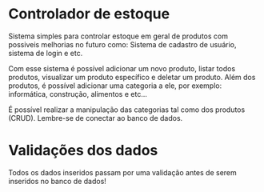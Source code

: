 # Controlador de estoque
Sistema simples para controlar estoque em geral de produtos com possiveis melhorias no futuro como:
Sistema de cadastro de usuário, sistema de login e etc.

Com esse sistema é possível adicionar um novo produto, listar todos produtos, visualizar um produto específico e deletar um produto.
Além dos produtos, é possível adicionar uma categoria a ele, por exemplo: informática, construção, alimentos e etc...

É possível realizar a manipulação das categorias tal como dos produtos (CRUD).
Lembre-se de conectar ao banco de dados.

# Validações dos dados
Todos os dados inseridos passam por uma validação antes de serem inseridos no banco de dados!
